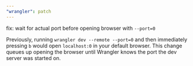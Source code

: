 ```yaml
---
"wrangler": patch
---
```


fix: wait for actual port before opening browser with `--port=0`

Previously, running `wrangler dev --remote --port=0` and then immediately pressing `b` would open `localhost:0` in your default browser. This change queues up opening the browser until Wrangler knows the port the dev server was started on.
